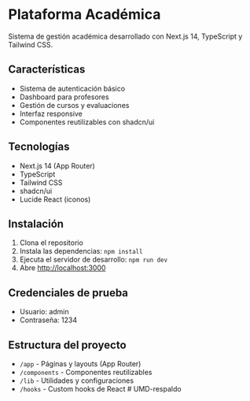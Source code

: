 # Plataforma Académica

Sistema de gestión académica desarrollado con Next.js 14, TypeScript y Tailwind CSS.

## Características

- Sistema de autenticación básico
- Dashboard para profesores
- Gestión de cursos y evaluaciones
- Interfaz responsive
- Componentes reutilizables con shadcn/ui

## Tecnologías

- Next.js 14 (App Router)
- TypeScript
- Tailwind CSS
- shadcn/ui
- Lucide React (iconos)

## Instalación

1. Clona el repositorio
2. Instala las dependencias: `npm install`
3. Ejecuta el servidor de desarrollo: `npm run dev`
4. Abre [http://localhost:3000](http://localhost:3000)

## Credenciales de prueba

- Usuario: admin
- Contraseña: 1234

## Estructura del proyecto

- `/app` - Páginas y layouts (App Router)
- `/components` - Componentes reutilizables
- `/lib` - Utilidades y configuraciones
- `/hooks` - Custom hooks de React
#   U M D - r e s p a l d o  
 